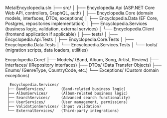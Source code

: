 ﻿MetalEncyclopedia.sln
  ├── src/
  │   ├── Encyclopedia.Api         (ASP.NET Core Web API, controllers, GraphQL, auth)
  │   ├── Encyclopedia.Core        (domain models, interfaces, DTOs, exceptions)
  │   ├── Encyclopedia.Data        (EF Core, Postgres, repositories implementation)
  │   ├── Encyclopedia.Services    (business logic, validation, external services)
  │   └── Encyclopedia.Client      (frontend application if applicable)
  │
  ├── tests/
  │   ├── Encyclopedia.Api.Tests
  │   ├── Encyclopedia.Core.Tests
  │   ├── Encyclopedia.Data.Tests
  │   └── Encyclopedia.Services.Tests
  │
  └── tools/                       (migration scripts, data loaders, utilities)

   Encyclopedia.Core/
     ├── Models/            (Band, Album, Song, Artist, Review)
     ├── Interfaces/        (IRepository interfaces)
     ├── DTOs/              (Data Transfer Objects)
     ├── Enums/             (GenreType, CountryCode, etc.)
     └── Exceptions/        (Custom domain exceptions)

      Encyclopedia.Services/
     ├── BandServices/       (Band-related business logic)
     ├── AlbumServices/      (Album-related business logic)
     ├── SearchServices/     (Advanced search functionality)
     ├── UserServices/       (User management, permissions)
     ├── ValidationServices/ (Input validation)
     └── ExternalServices/   (Third-party integrations)